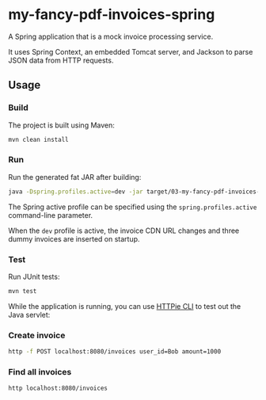 # my-fancy-pdf-invoices-spring

A Spring application that is a mock invoice processing service.

It uses Spring Context, an embedded Tomcat server, and Jackson to parse JSON data from HTTP requests.

## Usage

### Build

The project is built using Maven:

```bash
mvn clean install
```

### Run

Run the generated fat JAR after building:

```bash
java -Dspring.profiles.active=dev -jar target/03-my-fancy-pdf-invoices-spring-1.0-SNAPSHOT.jar
```

The Spring active profile can be specified using the `spring.profiles.active` command-line parameter.

When the `dev` profile is active, the invoice CDN URL changes and three dummy invoices are inserted on startup.

### Test

Run JUnit tests:

```bash
mvn test
```

While the application is running, you can use [HTTPie CLI](https://httpie.io/cli) to test out the Java servlet:

### Create invoice

```bash
http -f POST localhost:8080/invoices user_id=Bob amount=1000
```

### Find all invoices

```bash
http localhost:8080/invoices
```
